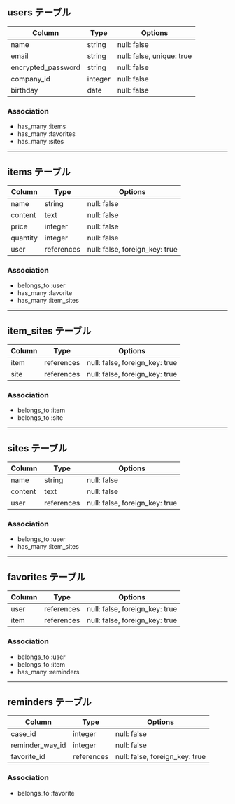 
## users テーブル 
| Column                    | Type      | Options                   |
| ------------------------- | --------- | ------------------------- |
| name                      | string    | null: false               |
| email                     | string    | null: false, unique: true |
| encrypted_password        | string    | null: false               |
| company_id                | integer   | null: false               |
| birthday                  | date      | null: false               |


### Association
- has_many :items
- has_many :favorites
- has_many :sites





------------------------------------------------------------------------------------------------------------------
## items テーブル
| Column                    | Type       | Options                         |
| ------------------------- | ---------- | ------------------------------- |
| name                      | string     | null: false                     |
| content                   | text       | null: false                     |
| price                     | integer    | null: false                     |
| quantity                  | integer    | null: false                     |
| user                      | references | null: false, foreign_key: true  |


### Association
- belongs_to :user
- has_many :favorite
- has_many :item_sites



------------------------------------------------------------------------------------------------------------------
## item_sites テーブル
| Column                    | Type       | Options                         |
| ------------------------- | ---------- | ------------------------------- |
| item                      | references | null: false, foreign_key: true  |
| site                      | references | null: false, foreign_key: true  |


### Association
- belongs_to :item
- belongs_to :site





------------------------------------------------------------------------------------------------------------------
## sites テーブル
| Column                    | Type       | Options                         |
| ------------------------- | ---------- | ------------------------------- |
| name                      | string     | null: false                     |
| content                   | text       | null: false                     |
| user                      | references | null: false, foreign_key: true  |


### Association
- belongs_to :user
- has_many :item_sites





------------------------------------------------------------------------------------------------------------------
## favorites テーブル
| Column                    | Type       | Options                         |
| ------------------------- | ---------- | ------------------------------- |
| user                      | references | null: false, foreign_key: true  |
| item                      | references | null: false, foreign_key: true  |


### Association
- belongs_to :user
- belongs_to :item
- has_many :reminders




------------------------------------------------------------------------------------------------------------------
## reminders テーブル
| Column                    | Type       | Options                         |
| ------------------------- | ---------- | ------------------------------- |
| case_id                   | integer    | null: false                     |
| reminder_way_id           | integer    | null: false                     |
| favorite_id               | references | null: false, foreign_key: true  |


### Association
- belongs_to :favorite













